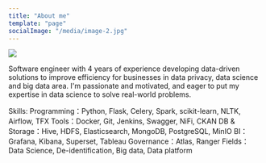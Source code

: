 ```yaml
---
title: "About me"
template: "page"
socialImage: "/media/image-2.jpg"
---
```


![](/media/image-2.jpg)

Software engineer with 4 years of experience developing data-driven solutions to improve efficiency for businesses in data privacy, data science and big data area. I'm passionate and motivated, and eager to put my expertise in data science to solve real-world problems.

Skills:
Programming：Python, Flask, Celery, Spark, scikit-learn, NLTK, Airflow, TFX
Tools：Docker, Git, Jenkins, Swagger, NiFi, CKAN
DB & Storage：Hive, HDFS, Elasticsearch, MongoDB, PostgreSQL, MinIO
BI：Grafana, Kibana, Superset, Tableau
Governance：Atlas, Ranger
Fields：Data Science, De-identification, Big data, Data platform
